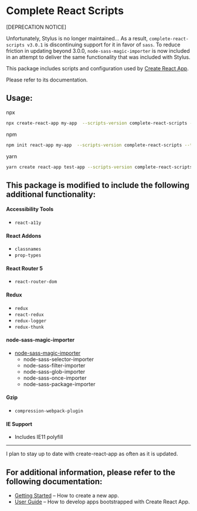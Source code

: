 # Complete React Scripts

[DEPRECATION NOTICE]

Unfortunately, Stylus is no longer maintained...
As a result, `complete-react-scripts v3.0.1`
is discontinuing support for it in favor of `sass`.
To reduce friction in updating beyond 3.0.0, `node-sass-magic-importer`
is now included in an attempt to deliver the same functionality that
was included with Stylus.

This package includes scripts and configuration used by [Create React App](https://github.com/facebook/create-react-app).

Please refer to its documentation.

## Usage:

npx

```bash
npx create-react-app my-app  --scripts-version complete-react-scripts --template cra-template-complete
```

npm

```bash
npm init react-app my-app  --scripts-version complete-react-scripts --template cra-template-complete
```

yarn

```bash
yarn create react-app test-app --scripts-version complete-react-scripts --template cra-template-complete
```

## This package is modified to include the following additional functionality:

#### Accessibility Tools

- `react-a11y`

#### React Addons

- `classnames`
- `prop-types`

#### React Router 5

- `react-router-dom`

#### Redux

- `redux`
- `react-redux`
- `redux-logger`
- `redux-thunk`

#### node-sass-magic-importer

- [node-sass-magic-importer](https://github.com/maoberlehner/node-sass-magic-importer)
  - node-sass-selector-importer
  - node-sass-filter-importer
  - node-sass-glob-importer
  - node-sass-once-importer
  - node-sass-package-importer

#### Gzip

- `compression-webpack-plugin`

#### IE Support

- Includes IE11 polyfill

---

I plan to stay up to date with create-react-app as often as it is updated.

## For additional information, please refer to the following documentation:

- [Getting Started](https://facebook.github.io/create-react-app/docs/getting-started) – How to create a new app.
- [User Guide](https://facebook.github.io/create-react-app/) – How to develop apps bootstrapped with Create React App.

